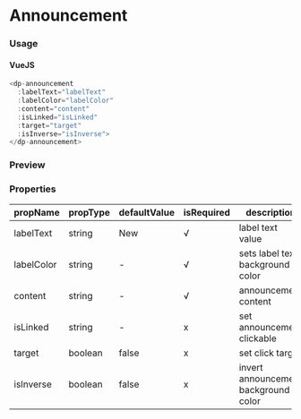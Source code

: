 # Announcement

### Usage

#### VueJS

```javascript
<dp-announcement
  :labelText="labelText"
  :labelColor="labelColor"
  :content="content"
  :isLinked="isLinked"
  :target="target"
  :isInverse="isInverse">
</dp-announcement>
```

### Preview
<!-- STORY -->

### Properties

| propName     | propType      | defaultValue  | isRequired | description |
|--------------|---------------|---------------|------------| ------------|
| labelText    | string        | New           | √          | label text value |
| labelColor   | string        | -             | √          | sets label text background color |
| content      | string        | -             | √          | announcement content |
| isLinked     | string        | -             | x          | set announcement clickable |
| target       | boolean       | false         | x          | set click target |
| isInverse    | boolean       | false         | x          | invert announcement background color |
